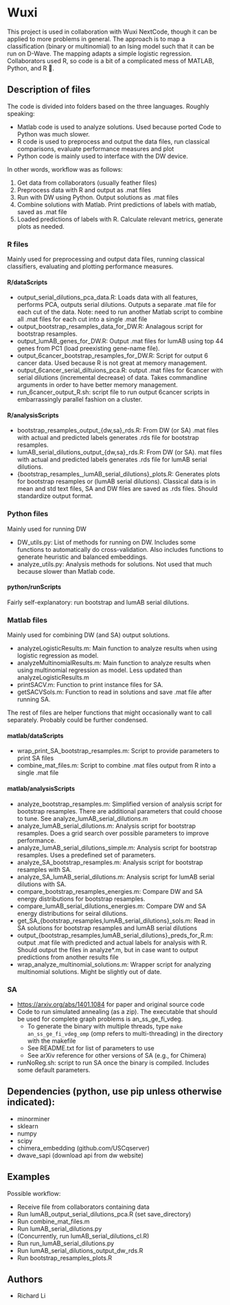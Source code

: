 # Wuxi
This project is used in collaboration with Wuxi NextCode, though it can be applied to more problems in general. The approach is to map a classification (binary or multinomial) to an Ising model such that it can be run on D-Wave. The mapping adapts a simple logistic regression. Collaborators used R, so code is a bit of a complicated mess of MATLAB, Python, and R :grimacing:.

## Description of files
The code is divided into folders based on the three languages. Roughly speaking:
- Matlab code is used to analyze solutions. Used because ported Code to Python was much slower. 
- R code is used to preprocess and output the data files, run classical comparisons, evaluate performance measures and plot
- Python code is mainly used to interface with the DW device. 

In other words, workflow was as follows: 
1. Get data from collaborators (usually feather files)
2. Preprocess data with R and output as .mat files
3. Run with DW using Python. Output solutions as .mat files
4. Combine solutions with Matlab. Print predictions of labels with matlab, saved as .mat file
5. Loaded predictions of labels with R. Calculate relevant metrics, generate plots as needed.

### R files
Mainly used for preprocessing and output data files, running classical classifiers, evaluating and plotting performance measures.

#### R/dataScripts
- output_serial_dilutions_pca_data.R: Loads data with all features, performs PCA, outputs serial dilutions. Outputs a separate .mat file for each cut of the data. Note: need to run another Matlab script to combine all .mat files for each cut into a single .mat file 
- output_bootstrap_resamples_data_for_DW.R: Analagous script for bootstrap resamples.
- output_lumAB_genes_for_DW.R: Output .mat files for lumAB using top 44 genes from PC1 (load preexisting gene-name file).
- output_6cancer_bootstrap_resamples_for_DW.R: Script for output 6 cancer data. Used because R is not great at memory management. 
- output_6cancer_serial_diltuions_pca.R: output .mat files for 6cancer with serial dilutions (incremental decrease) of data. Takes commandline arguments in order to have better memory management. 
- run_6cancer_output_R.sh: script file to run output 6cancer scripts in embarrassingly parallel fashion on a cluster.

#### R/analysisScripts
- bootstrap_resamples_output_\{dw,sa\}_rds.R: From DW (or SA) .mat files with actual and predicted labels generates .rds file for bootstrap resamples.
- lumAB_serial_dilutions_output_\{dw,sa\}_rds.R: From DW (or SA). mat files with actual and predicted labels generates .rds file for lumAB serial dilutions.
- \{bootstrap_resamples_,lumAB_serial_dilutions\}_plots.R: Generates plots for bootstrap resamples or (lumAB serial dilutions). Classical data is in mean and std text files, SA and DW files are saved as .rds files. Should standardize output format.

### Python files
Mainly used for running DW

- DW_utils.py: List of methods for running on DW. Includes some functions to automatically do cross-validation. Also includes functions to generate heuristic and balanced embeddings. 
- analyze_utils.py: Analysis methods for solutions. Not used that much because slower than Matlab code.

#### python/runScripts
Fairly self-explanatory: run bootstrap and lumAB serial dilutions. 

### Matlab files
Mainly used for combining DW (and SA) output solutions.

- analyzeLogisticResults.m: Main function to analyze results when using logistic regression as model. 
- analyzeMultinomialResults.m: Main function to analyze results when using multinomial regression as model. Less updated than analyzeLogisticResults.m
- printSACV.m: Function to print instance files for SA.
- getSACVSols.m: Function to read in solutions and save .mat file after running SA.

The rest of files are helper functions that might occasionally want to call separately. Probably could be further condensed. 

#### matlab/dataScripts
- wrap_print_SA_bootstrap_resamples.m: Script to provide parameters to print SA files
- combine_mat_files.m: Script to combine .mat files output from R into a single .mat file 

#### matlab/analysisScripts
- analyze_bootstrap_resamples.m: Simplified version of analysis script for bootstrap resamples. There are additional parameters that could choose to tune. See analyze_lumAB_serial_dilutions.m
- analyze_lumAB_serial_dilutions.m: Analysis script for bootstrap resamples. Does a grid search over possible parameters to improve performance.
- analyze_lumAB_serial_dilutions_simple.m: Analysis script for bootstrap resamples. Uses a predefined set of parameters. 
- analyze_SA_bootstrap_resamples.m: Analysis script for bootstrap resamples with SA.
- analyze_SA_lumAB_serial_dilutions.m: Analysis script for lumAB serial dilutions with SA.
- compare_bootstrap_resamples_energies.m: Compare DW and SA energy distributions for bootstrap resamples.
- compare_lumAB_serial_dilutions_energies.m: Compare DW and SA energy distributions for seiral dilutions.
- get_SA_\{bootstrap_resamples,lumAB_serial_dilutions\}_sols.m: Read in SA solutions for bootstrap resamples and lumAB serial dilutions
- output_\{bootstrap_resamples,lumAB_serial_dilutions\}_preds_for_R.m: output .mat file with predicted and actual labels for analysis with R. Should output the files in analyze\*.m, but in case want to output predictions from another results file
- wrap_analyze_multinomial_solutions.m: Wrapper script for analyzing multinomial solutions. Might be slightly out of date.

### SA
- https://arxiv.org/abs/1401.1084 for paper and original source code
- Code to run simulated annealing (as a zip). The executable that should be used for complete graph problems is an_ss_ge_fi_vdeg. 
    - To generate the binary with multiple threads, type `make an_ss_ge_fi_vdeg_omp` (omp refers to multi-threading) in the directory with the makefile
    - See README.txt for list of parameters to use
    - See arXiv reference for other versions of SA (e.g., for Chimera)
- runNoReg.sh: script to run SA once the binary is compiled. Includes some default parameters. 

## Dependencies (python, use pip unless otherwise indicated):
- minorminer
- sklearn 
- numpy
- scipy
- chimera_embedding (github.com/USCqserver)
- dwave_sapi (download api from dw website)

## Examples 
Possible workflow:
- Receive file from collaborators containing data
- Run lumAB_output_serial_dilutions_pca.R (set save_directory)
- Run combine_mat_files.m
- Run lumAB_serial_dilutions.py
- (Concurrently, run lumAB_serial_dilutions_cl.R)
- Run run_lumAB_serial_dilutions.py
- Run lumAB_serial_dilutions_output_dw_rds.R
- Run bootstrap_resamples_plots.R

## Authors
* Richard Li 
